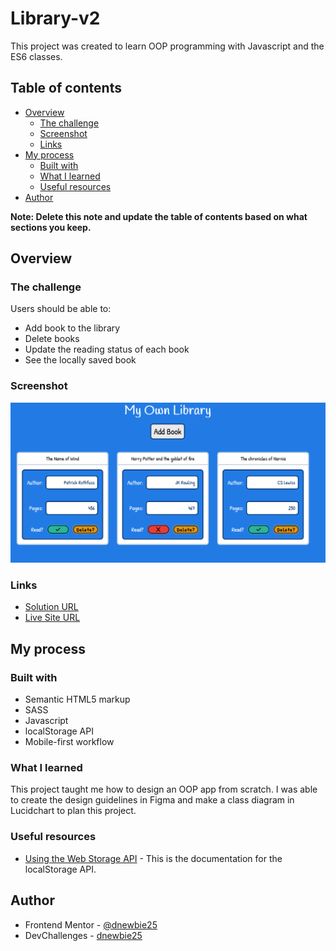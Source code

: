 # Library-v2

This project was created to learn OOP programming with Javascript and the ES6 classes.

## Table of contents

- [Overview](#overview)
  - [The challenge](#the-challenge)
  - [Screenshot](#screenshot)
  - [Links](#links)
- [My process](#my-process)
  - [Built with](#built-with)
  - [What I learned](#what-i-learned)
  - [Useful resources](#useful-resources)
- [Author](#author)

**Note: Delete this note and update the table of contents based on what sections you keep.**

## Overview

### The challenge

Users should be able to:

- Add book to the library
- Delete books
- Update the reading status of each book
- See the locally saved book

### Screenshot

![](./my%20own%20library.PNG)

### Links

- [Solution URL](https://github.com/dnewbie25/Library-v2)
- [Live Site URL](https://library-v2.netlify.app)

## My process

### Built with

- Semantic HTML5 markup
- SASS
- Javascript 
- localStorage API
- Mobile-first workflow

### What I learned

This project taught me how to design an OOP app from scratch. I was able to create the design guidelines in Figma and make a class diagram in Lucidchart to plan this project.

### Useful resources

- [Using the Web Storage API](https://developer.mozilla.org/en-US/docs/Web/API/Web_Storage_API/Using_the_Web_Storage_API) - This is the documentation for the localStorage API.

## Author

- Frontend Mentor - [@dnewbie25](https://www.frontendmentor.io/profile/dnewbie25)
- DevChallenges - [dnewbie25](https://devchallenges.io/portfolio/dnewbie25)